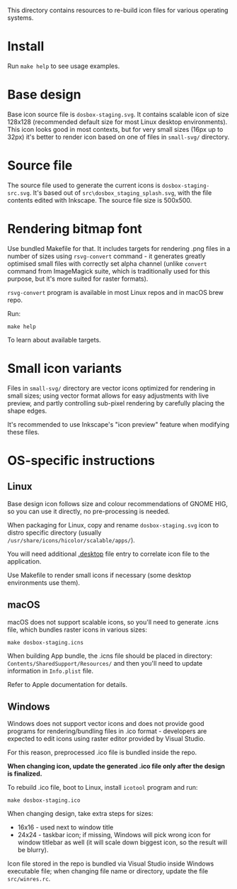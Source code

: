 This directory contains resources to re-build icon files for various operating
systems.

# Install

Run `make help` to see usage examples.

# Base design

Base icon source file is `dosbox-staging.svg`. It contains scalable icon of
size 128x128 (recommended default size for most Linux desktop environments).
This icon looks good in most contexts, but for very small sizes (16px up to
32px) it's better to render icon based on one of files in `small-svg/`
directory.

# Source file

The source file used to generate the current icons is `dosbox-staging-src.svg`. 
It's based out of `src\dosbox_staging_splash.svg`, with the file contents 
edited with Inkscape. The source file size is 500x500. 

# Rendering bitmap font

Use bundled Makefile for that.  It includes targets for rendering .png files
in a number of sizes using `rsvg-convert` command - it generates greatly
optimised small files with correctly set alpha channel (unlike `convert`
command from ImageMagick suite, which is traditionally used for this purpose,
but it's more suited for raster formats).

`rsvg-convert` program is available in most Linux repos and in macOS brew repo.

Run:

    make help

To learn about available targets.

# Small icon variants

Files in `small-svg/` directory are vector icons optimized for rendering in
small sizes; using vector format allows for easy adjustments with live
preview, and partly controlling sub-pixel rendering by carefully placing the
shape edges.

It's recommended to use Inkscape's "icon preview" feature when modifying these
files.

# OS-specific instructions

## Linux

Base design icon follows size and colour recommendations of GNOME HIG, so you
can use it directly, no pre-processing is needed.

When packaging for Linux, copy and rename `dosbox-staging.svg` icon to distro
specific directory (usually `/usr/share/icons/hicolor/scalable/apps/`).

You will need additional
[.desktop](https://specifications.freedesktop.org/desktop-entry-spec/latest/)
file entry to correlate icon file to the application.

Use Makefile to render small icons if necessary (some desktop environments use
them).

## macOS

macOS does not support scalable icons, so you'll need to generate .icns
file, which bundles raster icons in various sizes:

    make dosbox-staging.icns

When building App bundle, the .icns file should be placed in directory:
`Contents/SharedSupport/Resources/` and then you'll need to update information
in `Info.plist` file.

Refer to Apple documentation for details.

## Windows

Windows does not support vector icons and does not provide good programs for
rendering/bundling files in .ico format - developers are expected to edit
icons using raster editor provided by Visual Studio.

For this reason, preprocessed .ico file is bundled inside the repo.

**When changing icon, update the generated .ico file only after the design is
finalized.**

To rebuild .ico file, boot to Linux, install `icotool` program and run:

    make dosbox-staging.ico

When changing design, take extra steps for sizes:

- 16x16 - used next to window title
- 24x24 - taskbar icon; if missing, Windows will pick wrong icon for
          window titlebar as well (it will scale down biggest icon, so
          the result will be blurry).

Icon file stored in the repo is bundled via Visual Studio inside Windows
executable file; when changing file name or directory, update the file
`src/winres.rc`.
